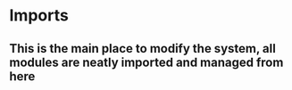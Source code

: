 # Imports
## This is the main place to modify the system, all modules are neatly imported and managed from here